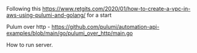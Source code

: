 Following this https://www.retgits.com/2020/01/how-to-create-a-vpc-in-aws-using-pulumi-and-golang/ for a start

Pulum over http - https://github.com/pulumi/automation-api-examples/blob/main/go/pulumi_over_http/main.go

How to run server.

